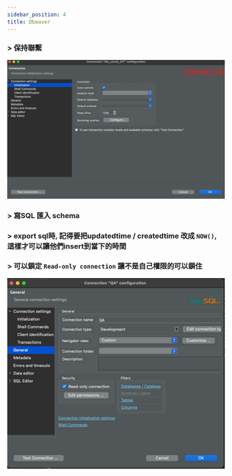 ```yaml
---
sidebar_position: 4
title: Dbeaver
---
```

### > 保持聯繫
![dbeaver_01](./dbeaver_01.png)

### > 寫SQL 匯入 schema


### > export sql時, 記得要把updatedtime / createdtime 改成 `NOW()`, 這樣才可以讓他們insert到當下的時間

### > 可以鎖定 `Read-only connection` 讓不是自己權限的可以鎖住
![dbeaver_02](./dbeaver_02.png)

